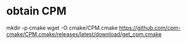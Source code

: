 # obtain CPM

mkdir -p cmake
wget -O cmake/CPM.cmake https://github.com/cpm-cmake/CPM.cmake/releases/latest/download/get_cpm.cmake